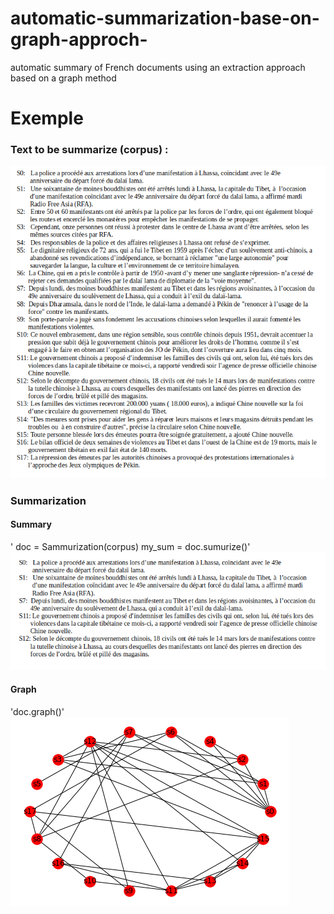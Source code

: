 # automatic-summarization-base-on-graph-approch-
automatic summary of French documents using an extraction approach based on a graph method
# Exemple
### Text to be summarize (corpus) :
![alt](tex.png)
### Summarization
#### Summary
' doc    = Sammurization(corpus) 
  my_sum = doc.sumurize()'
 ![alt](s.png)
 #### Graph
 'doc.graph()'
 ![alt](g.png)
